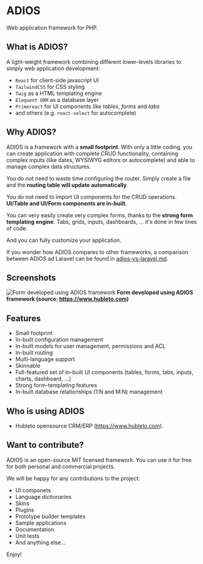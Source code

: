 # ADIOS

Web application framework for PHP.

## What is ADIOS?

A light-weight framework combining different lower-levels libraries to simply web application development:

  * `React` for client-side javascript UI
  * `TailwindCSS` for CSS styling
  * `Twig` as a HTML templating engine
  * `Eloquent ORM` as a database layer
  * `Primereact` for UI components like *tables*, *forms* and *tabs*
  * and others (e.g. `react-select` for autocomplete)

## Why ADIOS?

ADIOS is a framework with a **small footprint**. With only a little coding, you can create application with complete CRUD functionality, containing complex inputs (like dates, WYSIWYG editors or autocomplete) and able to manage complex data structures.

You do not need to waste time configuring the router. Simply create a file and the **routing table will update automatically**.

You do not need to import UI components for the CRUD operations. **UI/Table and UI/Form components are in-built.**

You can very easily create very complex forms, thanks to the **strong form templating engine**. Tabs, grids, inputs, dashboards, ... it's done in few lines of code.

And you can fully customize your application.

If you wonder how ADIOS compares to other frameworks, a comparison between ADIOS ad Laravel can be found in [adios-vs-laravel.md](./docs/Miscellaneous/adios-vs-laravel.md).

## Screenshots

![Form developed using ADIOS framework](https://hubleto.com/assets/images/screens/customers.jpg)
**Form developed using ADIOS framework (source: https://www.hubleto.com)**

## Features

  * Small footprint
  * In-built configuration management
  * In-built models for user management, permissions and ACL
  * In-built routing
  * Multi-language support
  * Skinnable
  * Full-featured set of in-built UI components (tables, forms, tabs, inputs, charts, dashboard, ...)
  * Strong form-templating features
  * In-built database relationships (1:N and M:N) management

## Who is using ADIOS

  * Hubleto opensource CRM/ERP (https://www.hubleto.com).

## Want to contribute?

ADIOS is an open-source MIT licensed framework. You can use it for free for both personal and commercial projects.

We will be happy for any contributions to the project:

  * UI componets
  * Language dictionaries
  * Skins
  * Plugins
  * Prototype builder templates
  * Sample applications
  * Documentation
  * Unit tests
  * And anything else...

Enjoy!
